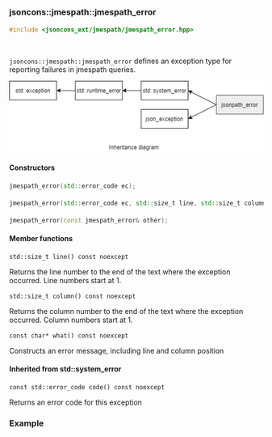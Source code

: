 ### jsoncons::jmespath::jmespath_error

```c++
#include <jsoncons_ext/jmespath/jmespath_error.hpp>
```

<br>

`jsoncons::jmespath::jmespath_error` defines an exception type for reporting failures in jmespath queries.

![jmespath_error](diagrams/jmespath_error.png)

#### Constructors
```c++
jmespath_error(std::error_code ec);

jmespath_error(std::error_code ec, std::size_t line, std::size_t column);

jmespath_error(const jmespath_error& other);
```
#### Member functions

    std::size_t line() const noexcept
Returns the line number to the end of the text where the exception occurred.
Line numbers start at 1.

    std::size_t column() const noexcept
Returns the column number to the end of the text where the exception occurred.
Column numbers start at 1.

    const char* what() const noexcept
Constructs an error message, including line and column position

#### Inherited from std::system_error

    const std::error_code code() const noexcept
Returns an error code for this exception

### Example


